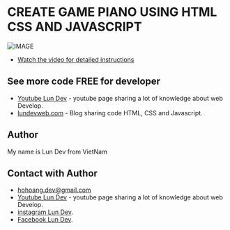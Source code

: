 
# CREATE GAME PIANO USING HTML CSS AND JAVASCRIPT




![IMAGE](project.png)



- [Watch the video for detailed instructions](https://www.youtube.com/@lundeveloper)
## See more code FREE for developer
- [Youtube Lun Dev](https://www.youtube.com/@lundeveloper) - youtube page sharing a lot of knowledge about web Develop.
- [lundevweb.com](https://www.lundevweb.com/) - Blog sharing code HTML, CSS and Javascript.




## Author

My name is Lun Dev from VietNam


## Contact with Author
- [hohoang.dev@gmail.com]()
- [Youtube Lun Dev](https://www.youtube.com/@lundeveloper) - youtube page sharing a lot of knowledge about web Develop.
- [instagram Lun Dev](https://www.instagram.com/lun.dev.m55/).
- [Facebook Lun Dev](https://www.facebook.com/lundevweb/).



